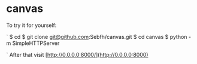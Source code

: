 canvas
======

To try it for yourself:

`
$ cd <your working dir>
$ git clone git@github.com:Sebfh/canvas.git
$ cd canvas
$ python -m SimpleHTTPServer

`
After that visit [http://0.0.0.0:8000/](http://0.0.0.0:8000)
